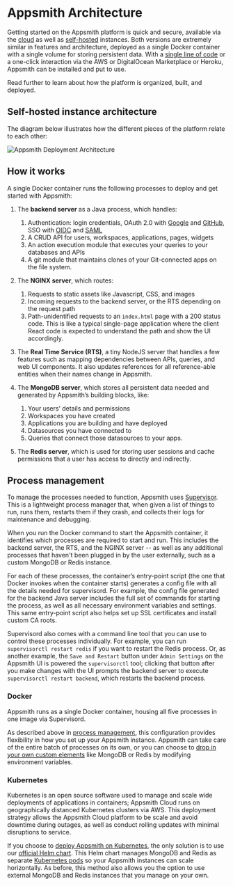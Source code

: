 # Appsmith Architecture

Getting started on the Appsmith platform is quick and secure, available via the [cloud](http://app.appsmith.com/user/sign-up) as well as [self-hosted](/getting-started/setup#self-hosted) instances. Both versions are extremely similar in features and architecture, deployed as a single Docker container with a single volume for storing persistent data. With a [single line of code](/getting-started/setup/installation-guides/docker#setup-with-docker-run) or a one-click interaction via the AWS or DigitalOcean Marketplace or Heroku, Appsmith can be installed and put to use.

Read further to learn about how the platform is organized, built, and deployed.

## Self-hosted instance architecture

The diagram below illustrates how the different pieces of the platform relate to each other:

![Appsmith Deployment Architecture](/img/Appsmith_Deployment_Architecture.png)

## How it works

A single Docker container runs the following processes to deploy and get started with Appsmith:

1. The **backend server** as a Java process, which handles:
    1. Authentication: login credentials, OAuth 2.0 with [Google](/getting-started/setup/instance-configuration/authentication/google-login) and [GitHub](http://localhost:3000/getting-started/setup/instance-configuration/authentication/github-login), SSO with [OIDC](/getting-started/setup/instance-configuration/authentication/openid-connect-oidc) and [SAML](/getting-started/setup/instance-configuration/authentication/security-assertion-markup-language-saml)
    2. A CRUD API for users, workspaces, applications, pages, widgets
    3. An action execution module that executes your queries to your databases and APIs
    4. A git module that maintains clones of your Git-connected apps on the file system.

2. The **NGINX server**, which routes:
    1. Requests to static assets like Javascript, CSS, and images
    2. Incoming requests to the backend server, or the RTS depending on the request path
    3. Path-unidentified requests to an `index.html` page with a 200 status code. This is like a typical single-page application where the client React code is expected to understand the path and show the UI accordingly.

3. The **Real Time Service (RTS)**, a tiny NodeJS server that handles a few features such as mapping dependencies between APIs, queries, and web UI components. It also updates references for all reference-able entities when their names change in Appsmith.

4. The **MongoDB server**, which stores all persistent data needed and generated by Appsmith’s building blocks, like:
    1. Your users’ details and permissions
    2. Workspaces you have created
    3. Applications you are building and have deployed
    4. Datasources you have connected to
    5. Queries that connect those datasources to your apps.

5. The **Redis server**, which is used for storing user sessions and cache permissions that a user has access to directly and indirectly.

## Process management

To manage the processes needed to function, Appsmith uses [Supervisor](http://supervisord.org/). This is a lightweight process manager that, when given a list of things to run, runs them, restarts them if they crash, and collects their logs for maintenance and debugging.

When you run the Docker command to start the Appsmith container, it identifies which processes are required to start and run. This includes the backend server, the RTS, and the NGINX server -- as well as any additional processes that haven't been plugged in by the user externally, such as a custom MongoDB or Redis instance.

For each of these processes, the container’s entry-point script (the one that Docker invokes when the container starts) generates a config file with all the details needed for supervisord. For example, the config file generated for the backend Java server includes the full set of commands for starting the process, as well as all necessary environment variables and settings. This same entry-point script also helps set up SSL certificates and install custom CA roots.

Supervisord also comes with a command line tool that you can use to control these processes individually. For example, you can run `supervisorctl restart redis` if you want to restart the Redis process. Or, as another example, the `Save and Restart` button under `Admin Settings` on the Appsmith UI is powered the `supervisorctl` tool; clicking that button after you make changes with the UI prompts the backend server to execute `supervisorctl restart backend`, which restarts the backend process.

### Docker

Appsmith runs as a single Docker container, housing all five processes in one image via Supervisord.

As described above in [process management](#process-management), this configuration provides flexibility in how you set up your Appsmith instance. Appsmith can take care of the entire batch of processes on its own, or you can choose to [drop in your own custom elements](/getting-started/setup/instance-configuration/custom-mongodb-redis) like MongoDB or Redis by modifying environment variables.

### Kubernetes

Kubernetes is an open source software used to manage and scale wide deployments of applications in containers; Appsmith Cloud runs on geographically distanced Kubernetes clusters via AWS. This deployment strategy allows the Appsmith Cloud platform to be scale and avoid downtime during outages, as well as conduct rolling updates with minimal disruptions to service.

If you choose to [deploy Appsmith on Kubernetes](https://docs.appsmith.com/getting-started/setup/installation-guides/kubernetes), the only solution is to use our [official Helm chart](https://helm.appsmith.com). This Helm chart manages MongoDB and Redis as separate [Kubernetes pods](https://kubernetes.io/docs/concepts/workloads/pods/) so your Appsmith instances can scale horizontally. As before, this method also allows you the option to use external MongoDB and Redis instances that you manage on your own.